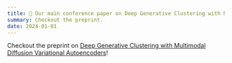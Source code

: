 ```yaml
---
title: 📝 Our main conference paper on Deep Generative Clustering with Multimodal Diffusion Variational Autoencoders got accepted at ICLR 2024!
summary: Checkout the preprint. 
date: 2024-01-01
---
```

Checkout the preprint on [Deep Generative Clustering with Multimodal Diffusion Variational Autoencoders](https://openreview.net/pdf?id=k5THrhXDV3)!